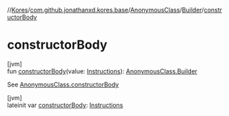 //[Kores](../../../../index.md)/[com.github.jonathanxd.kores.base](../../index.md)/[AnonymousClass](../index.md)/[Builder](index.md)/[constructorBody](constructor-body.md)

# constructorBody

[jvm]\
fun [constructorBody](constructor-body.md)(value: [Instructions](../../../com.github.jonathanxd.kores/-instructions/index.md)): [AnonymousClass.Builder](index.md)

See [AnonymousClass.constructorBody](../constructor-body.md)

[jvm]\
lateinit var [constructorBody](constructor-body.md): [Instructions](../../../com.github.jonathanxd.kores/-instructions/index.md)
